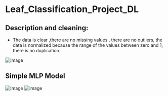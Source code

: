 # Leaf_Classification_Project_DL
  
  ## Description and cleaning:
   - The data is clear ,there are no missing values , there are no outliers, the data is normalized because the range of the values between zero and 1, there is no duplication.
    
   ![image](https://user-images.githubusercontent.com/68587770/202894962-8797f45d-9a74-4d9e-9bac-309c58655165.png)
   
  ## Simple MLP Model
   ![image](https://user-images.githubusercontent.com/68587770/202895066-99b85002-fe7d-4534-b9a0-d1e52a8b6ef4.png)
   ![image](https://user-images.githubusercontent.com/68587770/202895071-5e7b6ab8-dee3-4044-a673-3f191cbd21f0.png)



